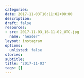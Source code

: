 ```yaml
---
categories:
date: 2017-11-03T16:11:02+00:00
description:
draft: false
resources:
- src: 2017-11-03_16-11-02_UTC.jpg
  name: "header"
layout: instagram
options:
  unlisted: false
stories:
subtitle:
title: "2017-11-03"
tags: []
---
```


 
